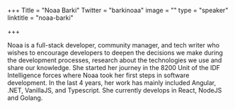 +++
Title = "Noaa Barki"
Twitter = "barkinoaa"
image = ""
type = "speaker"
linktitle = "noaa-barki"

+++

Noaa is a full-stack developer, community manager, and tech writer who wishes to encourage developers to deepen the decisions we make during the development processes, research about the technologies we use and share our knowledge. She started her journey in the 8200 Unit of the IDF Intelligence forces where Noaa took her first steps in software development. In the last 4 years, her work has mainly included Angular, .NET, VanillaJS, and Typescript. She currently develops in React, NodeJS and Golang.